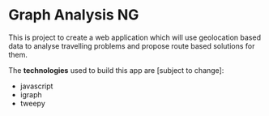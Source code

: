# Graph Analysis NG

This is project to create a web application which will use geolocation based data to analyse travelling problems and propose route based solutions for them.

The **technologies** used to build this app are [subject to change]: 
* javascript
* igraph
* tweepy
